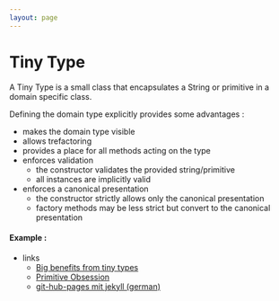 ```yaml
---
layout: page
---
```

# Tiny Type

A Tiny Type is a small class that encapsulates a String or primitive in a domain specific class.

Defining the domain type explicitly provides some advantages :
* makes the domain type visible 
* allows trefactoring
* provides a place for all methods acting on the type
* enforces validation
   * the constructor validates the provided string/primitive    
   * all instances are implicitly valid    
* enforces a canonical presentation
   * the constructor strictly allows only the canonical presentation
   * factory methods may be less strict but convert to the canonical presentation 
 

#### Example : 
  

* links
  * [Big benefits from tiny types](https://techbeacon.com/app-dev-testing/big-benefits-tiny-types-how-make-your-codes-domain-concepts-explicit)
  * [Primitive Obsession](http://wiki.c2.com/?PrimitiveObsession)
  * [git-hub-pages mit jekyll (german)](https://www.dev-insider.de/github-pages-in-verbindung-mit-jekyll-a-879571/)
